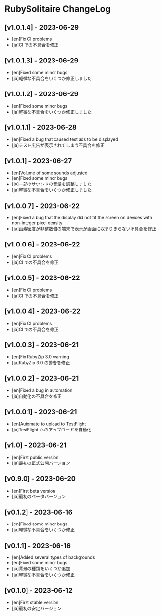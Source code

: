 # RubySolitaire ChangeLog


## [v1.0.1.4] - 2023-06-29

- [en]Fix CI problems
- [ja]CI での不具合を修正


## [v1.0.1.3] - 2023-06-29

- [en]Fixed some minor bugs
- [ja]軽微な不具合をいくつか修正しました


## [v1.0.1.2] - 2023-06-29

- [en]Fixed some minor bugs
- [ja]軽微な不具合をいくつか修正しました


## [v1.0.1.1] - 2023-06-28

- [en]Fixed a bug that caused test ads to be displayed
- [ja]テスト広告が表示されてしまう不具合を修正


## [v1.0.1] - 2023-06-27

- [en]Volume of some sounds adjusted
- [en]Fixed some minor bugs
- [ja]一部のサウンドの音量を調整しました
- [ja]軽微な不具合をいくつか修正しました


## [v1.0.0.7] - 2023-06-22

- [en]Fixed a bug that the display did not fit the screen on devices with non-integer pixel density
- [ja]画素密度が非整数倍の端末で表示が画面に収まりきらない不具合を修正


## [v1.0.0.6] - 2023-06-22

- [en]Fix CI problems
- [ja]CI での不具合を修正


## [v1.0.0.5] - 2023-06-22

- [en]Fix CI problems
- [ja]CI での不具合を修正


## [v1.0.0.4] - 2023-06-22

- [en]Fix CI problems
- [ja]CI での不具合を修正


## [v1.0.0.3] - 2023-06-21

- [en]Fix RubyZip 3.0 warning
- [ja]RubyZip 3.0 の警告を修正


## [v1.0.0.2] - 2023-06-21

- [en]Fixed a bug in automation
- [ja]自動化の不具合を修正


## [v1.0.0.1] - 2023-06-21

- [en]Automate to upload to TestFlight
- [ja]TestFlight へのアップロードを自動化


## [v1.0] - 2023-06-21

- [en]First public version
- [ja]最初の正式公開バージョン


## [v0.9.0] - 2023-06-20

- [en]First beta version
- [ja]最初のベータバージョン


## [v0.1.2] - 2023-06-16

- [en]Fixed some minor bugs
- [ja]軽微な不具合をいくつか修正


## [v0.1.1] - 2023-06-16

- [en]Added several types of backgrounds
- [en]Fixed some minor bugs
- [ja]背景の種類をいくつか追加
- [ja]軽微な不具合をいくつか修正


## [v0.1.0] - 2023-06-12

- [en]First stable version
- [ja]最初の安定バージョン
